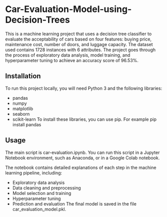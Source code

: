 # Car-Evaluation-Model-using-Decision-Trees

This is a machine learning project that uses a decision tree classifier to evaluate the acceptability of cars based on four features: buying price, maintenance cost, number of doors, and luggage capacity. The dataset used contains 1728 instances with 6 attributes. The project goes through the process of exploratory data analysis, model training, and hyperparameter tuning to achieve an accuracy score of 96.53%.


## Installation

To run this project locally, you will need Python 3 and the following libraries:

- pandas
- numpy
- matplotlib
- seaborn
- scikit-learn
To install these libraries, you can use pip. For example
     pip install pandas


## Usage

The main script is car-evaluation.ipynb. You can run this script in a Jupyter Notebook environment, such as Anaconda, or in a Google Colab notebook.

The notebook contains detailed explanations of each step in the machine learning pipeline, including:

- Exploratory data analysis
- Data cleaning and preprocessing
- Model selection and training
- Hyperparameter tuning
- Prediction and evaluation
The final model is saved in the file car_evaluation_model.pkl.
